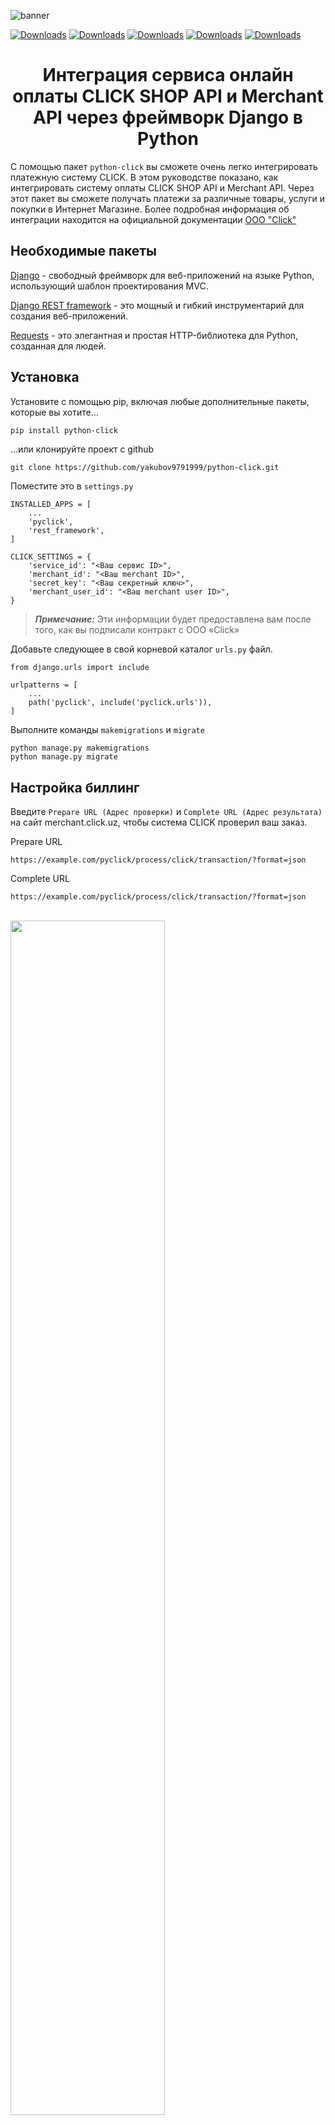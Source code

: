 ![banner](https://i.postimg.cc/brrfqW8k/banner.jpg "banner")

[![Downloads](https://img.shields.io/pypi/v/python-click)](https://pypi.org/project/python-click/)
[![Downloads](https://black.readthedocs.io/en/stable/_static/license.svg)](https://github.com/yakubov9791999/python-click/blob/master/LICENSE)
[![Downloads](https://img.shields.io/badge/docs-github-green)](https://github.com/yakubov9791999/python-click)
[![Downloads](https://img.shields.io/badge/telegram-yakubovdeveloper-green)](https://t.me/yakubovdeveloper)
[![Downloads](https://img.shields.io/badge/author-Sirojiddin_Yakubov-green)](https://t.me/Sirojiddin_Yakubov)
<div align="center">
<h1>Интеграция сервиса онлайн оплаты CLICK SHOP API и Merchant API через фреймворк Django в Python</h1>
</div>

С помощью пакет `python-click` вы сможете очень легко интегрировать платежную систему CLICK. В этом руководстве показано, как интегрировать систему оплаты CLICK SHOP API и Merchant API. Через этот пакет вы сможете получать платежи за различные товары, услуги и покупки в Интернет Магазине. Более подробная информация об интеграции находится на официальной документации [OOO "Click"](https://docs.click.uz/)

## Необходимые пакеты
[Django](https://docs.djangoproject.com/) - свободный фреймворк для веб-приложений на языке Python, использующий шаблон проектирования MVC.

[Django REST framework](https://www.django-rest-framework.org/) - это мощный и гибкий инструментарий для создания веб-приложений.

[Requests](https://requests.readthedocs.io/) - это элегантная и простая HTTP-библиотека для Python, созданная для людей.

## Установка
Установите с помощью pip, включая любые дополнительные пакеты, которые вы хотите...
```bash
pip install python-click
```
...или клонируйте проект с github
```console
git clone https://github.com/yakubov9791999/python-click.git
```

Поместите это в `settings.py`
```console
INSTALLED_APPS = [
    ...
    'pyclick',
    'rest_framework',
]

CLICK_SETTINGS = {
    'service_id': "<Ваш сервис ID>",
    'merchant_id': "<Ваш merchant ID>",
    'secret_key': "<Ваш секретный ключ>",
    'merchant_user_id': "<Ваш merchant user ID>",
}
```
> _**Примечание:**_
> Эти информации будет предоставлена ​​вам после того, как вы подписали контракт с OOO «Click»

Добавьте следующее в свой корневой каталог `urls.py` файл.
```console
from django.urls import include

urlpatterns = [
    ...
    path('pyclick', include('pyclick.urls')),
]
```
Выполните команды `makemigrations` и `migrate`
```console
python manage.py makemigrations
python manage.py migrate
```

## Настройка биллинг
Введите `Prepare URL (Адрес проверки)` и `Complete URL (Адрес результата)` на сайт merchant.click.uz, чтобы система CLICK проверил ваш заказ.

Prepare URL
```
https://example.com/pyclick/process/click/transaction/?format=json
```
Complete URL
```
https://example.com/pyclick/process/click/transaction/?format=json
```
<br>
<img src="https://i.postimg.cc/KYymdYsH/merchant-click.png" width="70%">
<br>
<br>
<img src="https://i.postimg.cc/Vk5cpCRg/merchant-click-2.png" width="70%">

## Создать заказ

Вы можете создать заказ через [администратора django](http://127.0.0.1:8000/admin/) или по этой ссылке http://127.0.0.1:8000/pyclick/process/click/transaction/create/
<br>
<img src="https://i.postimg.cc/pXkY69Gs/django-admin-click-transaction.png" width="70%">
<br>
<br>
<img src="https://i.postimg.cc/02zbPLWp/create-click-transaction.png" width="70%">


Поместите желаемую сумму в поле `amount` и создайте заказ.

## CLICK SHOP API

Обратите внимание, что после создания заказа по этой ссылке http://127.0.0.1:8000/pyclick/process/click/transaction/create/ мы перейдем на сайт http://my.click.uz. 
<br>
<br>
<img src="https://i.ibb.co/1XYKhzB/my-click.png" width="70%">

Вы можете оплатить, введя номер карты или номер телефона. 

Полная информация, локальное тестирование, реальная интеграция с системой CLICK SHOP API, настройка личного кабинета и для проверки заказа через систему [Merchant CLICK](https://merchant.click.uz/) вы можете найти по этой ссылке https://pypi.org/project/python-click/0.1/ или в этом видео

[![Watch the video](https://img.youtube.com/vi/HHQ9QKSObyI/maxresdefault.jpg)](https://youtu.be/HHQ9QKSObyI)


## CLICK Merchant API

### Создать инвойс (счет-фактуру)
```
POST http://127.0.0.1:8000/pyclick/process/click/service/create_invoice
```
> Body:
> ```
> phone_number - Номер телефона
> ```
> ```
> transaction_id - ID заказа
> ```
---
### Проверка статуса инвойса (счет-фактуры)
```
POST http://127.0.0.1:8000/pyclick/process/click/service/check_invoice
```
> Body:
> ```
> invoice_id - ID инвойса
> ```
> ```
> transaction_id - ID заказа
> ```
---
### Создание токена карты
```
POST http://127.0.0.1:8000/pyclick/process/click/service/create_card_token
```
> Body:
> ```
> card_number - Номер карты
> ```
> ```
> expire_date - Срок карты
> ```
> ```
> temporary - создать токен для единичного использования. Временные токены автоматически удаляются после оплаты.
> ```
> ```
> transaction_id - ID заказа
> ```
---
### Подтверждение токена карты
```
POST http://127.0.0.1:8000/pyclick/process/click/service/verify_card_token
```
> Body:
> ```
> card_token - Токен карты
> ```
> ```
> sms_code - Полученный смс код
> ```
> ```
> transaction_id - ID заказа
> ```
---
### Оплата с помощью токена
```
POST http://127.0.0.1:8000/pyclick/process/click/service/payment_with_token
```
> Body:
> ```
> card_token - Токен карты
> ```
> ```
> transaction_id - ID заказа
> ```
---
### Удаление токена карты
```
POST http://127.0.0.1:8000/pyclick/process/click/service/delete_card_token
```
> Body:
> ```
> card_token - Токен карты
> ```
> ```
> transaction_id - ID заказа
> ```
---
### Снятие платежа (отмена)
```
POST http://127.0.0.1:8000/pyclick/process/click/service/cancel_payment
```
> Body:
> ```
> transaction_id - ID заказа
> ```
---
### Проверка статуса платежа
```
POST http://127.0.0.1:8000/pyclick/process/click/service/check_payment_status
```
> Body:
> ```
> transaction_id - ID заказа
> ```
---

Вы можете отправить эти запросы через [Postman](https://www.postman.com/). Загрузите [эту коллекцию](https://) и импортируйте ее в свой `postman`. В этой коллекции все запросы и обязательные поля написано.

[comment]: <> (Для более подробной информации, production интеграция с системой CLICK, настройка личного кабинета и для проверки заказа через систему [Merchant CLICK]&#40;https://merchant.click.uz/&#41;, вы можете посмотреть это видео)

[comment]: <> ([![Watch the video]&#40;https://img.youtube.com/vi/HHQ9QKSObyI/maxresdefault.jpg&#41;]&#40;https://youtu.be/HHQ9QKSObyI&#41;)

## Спасибо за внимание!

## Автор
[Sirojiddin Yakubov](https://t.me/Sirojiddin_Yakubov)

## Социальные сети
<div align="center">
  Подпишитесь на нас, чтобы получать больше новостей о веб-программировании: <br>
  <a href="https://www.youtube.com/channel/UCeJ6Sc3SaKKArAurnCwlJBw">YouTube</a>
  <span> | </span>
  <a href="https://www.instagram.com/yakubovdeveloper">Instagram</a>
  <span> | </span>
  <a href="https://www.facebook.com/yakubovdeveloper">Facebook</a>
  <span> | </span>
  <a href="https://www.tiktok.com/@yakubovdeveloper">TikTok</a>
  <span> | </span>
  <a href="https://t.me/yakubovdeveloper">Telegram</a>
</div>